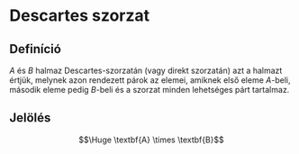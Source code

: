 # Descartes szorzat

## Definíció
$A$ és $B$ halmaz Descartes-szorzatán (vagy direkt szorzatán) azt a halmazt értjük, melynek azon rendezett párok az elemei, amiknek első eleme $A$-beli, második eleme pedig $B$-beli és a szorzat minden lehetséges párt tartalmaz.
## Jelölés
$$\Huge \textbf{A} \times \textbf{B}$$
